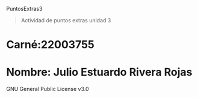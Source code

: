 PuntosExtras3
> Actividad de puntos extras unidad 3

# Carné:22003755
# Nombre: Julio Estuardo Rivera Rojas

GNU General Public License v3.0

